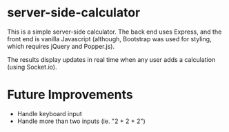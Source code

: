 # server-side-calculator

This is a simple server-side calculator. The back end uses Express, and the front end is vanilla Javascript (although, Bootstrap was used for styling, which requires jQuery and Popper.js).

The results display updates in real time when any user adds a calculation (using Socket.io).

# Future Improvements

- Handle keyboard input
- Handle more than two inputs (ie. "2 + 2 + 2")
